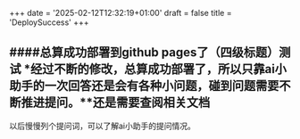 +++
date = '2025-02-12T12:32:19+01:00'
draft = false
title = 'DeploySuccess'
+++

####总算成功部署到github pages了（四级标题）测试
*经过不断的修改，总算成功部署了，所以只靠ai小助手的一次回答还是会有各种小问题，碰到问题需要不断推进提问。**还是需要查阅相关文档
----
以后慢慢列个提问词，可以了解ai小助手的提问情况。
